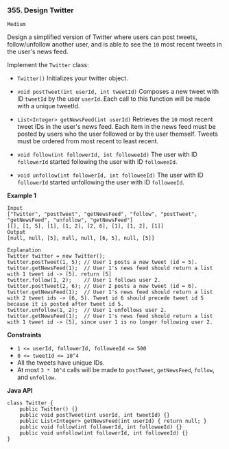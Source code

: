 ### 355. Design Twitter


``Medium``

Design a simplified version of Twitter where users can post tweets, follow/unfollow another user, and is able to see the `10` most recent tweets in the user's news feed.

Implement the `Twitter` class:

* `Twitter()` Initializes your twitter object.

* `void postTweet(int userId, int tweetId)` Composes a new tweet with ID `tweetId` by the user `userId`. Each call to this function will be made with a unique tweetId.
  
* `List<Integer> getNewsFeed(int userId)` Retrieves the `10` most recent tweet IDs in the user's news feed. Each item in the news feed must be posted by users who the user followed or by the user themself. Tweets must be ordered from most recent to least recent.
  
* `void follow(int followerId, int followeeId)` The user with ID `followerId` started following the user with ID `followeeId`.
  
* `void unfollow(int followerId, int followeeId)` The user with ID `followerId` started unfollowing the user with ID `followeeId`.
 

**Example 1**
```
Input
["Twitter", "postTweet", "getNewsFeed", "follow", "postTweet", "getNewsFeed", "unfollow", "getNewsFeed"]
[[], [1, 5], [1], [1, 2], [2, 6], [1], [1, 2], [1]]
Output
[null, null, [5], null, null, [6, 5], null, [5]]

Explanation
Twitter twitter = new Twitter();
twitter.postTweet(1, 5); // User 1 posts a new tweet (id = 5).
twitter.getNewsFeed(1);  // User 1's news feed should return a list with 1 tweet id -> [5]. return [5]
twitter.follow(1, 2);    // User 1 follows user 2.
twitter.postTweet(2, 6); // User 2 posts a new tweet (id = 6).
twitter.getNewsFeed(1);  // User 1's news feed should return a list with 2 tweet ids -> [6, 5]. Tweet id 6 should precede tweet id 5 because it is posted after tweet id 5.
twitter.unfollow(1, 2);  // User 1 unfollows user 2.
twitter.getNewsFeed(1);  // User 1's news feed should return a list with 1 tweet id -> [5], since user 1 is no longer following user 2.
``` 

**Constraints**

* `1 <= userId, followerId, followeeId <= 500`
* `0 <= tweetId <= 10^4`
* All the tweets have unique IDs.
* At most `3 * 10^4` calls will be made to `postTweet`, `getNewsFeed`, `follow`, and `unfollow`.

**Java API**
```
class Twitter {
    public Twitter() {}
    public void postTweet(int userId, int tweetId) {}
    public List<Integer> getNewsFeed(int userId) { return null; }
    public void follow(int followerId, int followeeId) {}
    public void unfollow(int followerId, int followeeId) {}
}
```

